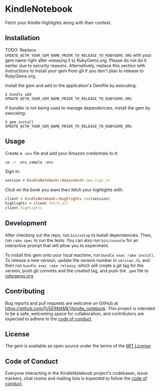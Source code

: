 # KindleNotebook

Fetch your Kindle Highlights along with their context.

## Installation

TODO: Replace `UPDATE_WITH_YOUR_GEM_NAME_PRIOR_TO_RELEASE_TO_RUBYGEMS_ORG` with your gem name right after releasing it to RubyGems.org. Please do not do it earlier due to security reasons. Alternatively, replace this section with instructions to install your gem from git if you don't plan to release to RubyGems.org.

Install the gem and add to the application's Gemfile by executing:

    $ bundle add UPDATE_WITH_YOUR_GEM_NAME_PRIOR_TO_RELEASE_TO_RUBYGEMS_ORG

If bundler is not being used to manage dependencies, install the gem by executing:

    $ gem install UPDATE_WITH_YOUR_GEM_NAME_PRIOR_TO_RELEASE_TO_RUBYGEMS_ORG

## Usage

Create a `.env` file and add your Amazon credentials to it:
```sh
cp -n .env_sample .env
```

Sign in:
```rb
session = KindleNotebook::AmazonAuth.new.sign_in
```

Click on the book you want then fetch your highlights with:
```rb
client = KindleNotebook::Highlights.new(session)
highlights = client.fetch_all
client.highlights
```

## Development

After checking out the repo, run `bin/setup` to install dependencies. Then, run `rake spec` to run the tests. You can also run `bin/console` for an interactive prompt that will allow you to experiment.

To install this gem onto your local machine, run `bundle exec rake install`. To release a new version, update the version number in `version.rb`, and then run `bundle exec rake release`, which will create a git tag for the version, push git commits and the created tag, and push the `.gem` file to [rubygems.org](https://rubygems.org).

## Contributing

Bug reports and pull requests are welcome on GitHub at https://github.com/[USERNAME]/kindle_notebook. This project is intended to be a safe, welcoming space for collaboration, and contributors are expected to adhere to the [code of conduct](https://github.com/[USERNAME]/kindle_notebook/blob/master/CODE_OF_CONDUCT.md).

## License

The gem is available as open source under the terms of the [MIT License](https://opensource.org/licenses/MIT).

## Code of Conduct

Everyone interacting in the KindleNotebook project's codebases, issue trackers, chat rooms and mailing lists is expected to follow the [code of conduct](https://github.com/[USERNAME]/kindle_notebook/blob/master/CODE_OF_CONDUCT.md).

